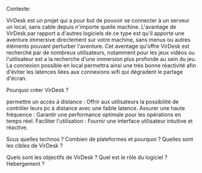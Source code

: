 Contexte:

VirDesk est un projet qui a pour but de pouvoir se connecter à un serveur un local, sans cable depuis n'importe quelle machine.
L'avantage de VirDesk par rapport a d'autres logiciels de ce type est qu'il apporte une aventure immersive directement sur votre machine, sans 
menus ou autres éléments pouvant perturber l'aventure.
Cet aventage qu'offre VirDesk est recherché par de nombreux utilisateurs, notamment pour les jeux vidéos ou l'utilisateur est a la recherche
d'une immersion plus profonde au sein du jeu.
La connexion possible en local permettra ainsi une très bonne réactivité afin d'éviter les latences liées aux connexions wifi qui dégradent
le partage d'écran.

Pourquoi créer VirDesk ?

permettre un accès à distance : Offrir aux utilisateurs la possibilité de contrôler leurs pc à distance avec une faible latence.
Assurer une haute fréquence : Garantir une performance optimale pour les opérations en temps réel.
Faciliter l'utilisation : Fournir une interface utilisateur intuitive et réactive.



Sous quelles technos ?
Combien de plateformes et pourquoi ?
Quelles sont les cibles de VirDesk ?

Quels sont les objectifs de VirDesk ?
Quel est le rôle du logiciel ?
Hebergement ? 
